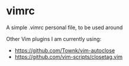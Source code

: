 # vimrc
A simple .vimrc personal file, to be used around

Other Vim plugins I am currently using:
- https://github.com/Townk/vim-autoclose
- https://github.com/vim-scripts/closetag.vim

